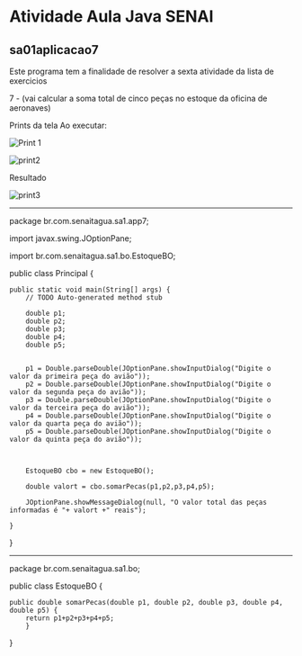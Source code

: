 # Atividade Aula Java SENAI 
## sa01aplicacao7


Este programa tem a finalidade de resolver a sexta atividade da lista de exercicios


7 - (vai calcular a soma total de cinco peças no estoque da oficina de aeronaves)

Prints da tela
Ao executar: 

![Print 1](https://user-images.githubusercontent.com/86980974/215867681-b5313760-d6da-43c6-adc1-0be86452374f.PNG)

![print2](https://user-images.githubusercontent.com/86980974/215867693-a3cf0076-acd3-4ff1-8a96-b1a6999a0883.PNG)


Resultado


![print3](https://user-images.githubusercontent.com/86980974/215867737-8564c856-0104-4bad-8f52-1fb2502a8f58.PNG)


----------------------------------------------------------------------------------

package br.com.senaitagua.sa1.app7;

import javax.swing.JOptionPane;

import br.com.senaitagua.sa1.bo.EstoqueBO;

public class Principal {

	public static void main(String[] args) {
		// TODO Auto-generated method stub
		
		double p1;
		double p2;
		double p3;
		double p4;
		double p5;
		
		
		p1 = Double.parseDouble(JOptionPane.showInputDialog("Digite o valor da primeira peça do avião"));
		p2 = Double.parseDouble(JOptionPane.showInputDialog("Digite o valor da segunda peça do avião"));
		p3 = Double.parseDouble(JOptionPane.showInputDialog("Digite o valor da terceira peça do avião"));
		p4 = Double.parseDouble(JOptionPane.showInputDialog("Digite o valor da quarta peça do avião"));
		p5 = Double.parseDouble(JOptionPane.showInputDialog("Digite o valor da quinta peça do avião"));
		

		
		EstoqueBO cbo = new EstoqueBO();
		
		double valort = cbo.somarPecas(p1,p2,p3,p4,p5);
		
		JOptionPane.showMessageDialog(null, "O valor total das peças informadas é "+ valort +" reais");

	}

}

    
----------------------------------------------------------------------------------

package br.com.senaitagua.sa1.bo;

public class EstoqueBO {

	public double somarPecas(double p1, double p2, double p3, double p4, double p5) {
		return p1+p2+p3+p4+p5;
		}
}
